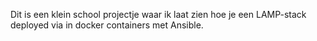 Dit is een klein school projectje waar ik laat zien hoe je
een LAMP-stack deployed via in docker containers met Ansible.

